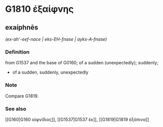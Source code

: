 # G1810 ἐξαίφνης

## exaíphnēs

_(ex-ah'-eef-nace | eks-EH-fnase | ayks-A-fnase)_

### Definition

from G1537 and the base of G0160; of a sudden (unexpectedly); suddenly; 

- of a sudden, suddenly, unexpectedly

### Note

Compare G1819.

### See also

[[G160|G160 αἰφνίδιος]], [[G1537|G1537 ἐκ]], [[G1819|G1819 ἐξάπινα]]
